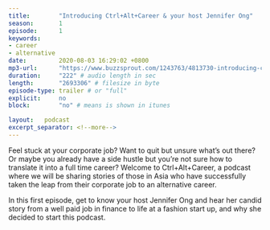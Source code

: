 ```yaml
---
title:        "Introducing Ctrl+Alt+Career & your host Jennifer Ong"
season:       1
episode:      1
keywords:     
- career
- alternative
date:         2020-08-03 16:29:02 +0800
mp3-url:      "https://www.buzzsprout.com/1243763/4813730-introducing-ctrl-alt-career-your-host-jennifer-ong.mp3?blob_id=19147916"
duration:     "222" # audio length in sec
length:       "2693306" # filesize in byte
episode-type: trailer # or "full"
explicit:     no
block:        "no" # means is shown in itunes

layout:   podcast
excerpt_separator: <!--more-->
---
```

Feel stuck at your corporate job? Want to quit but unsure what’s out there? Or maybe you already have a side hustle but you’re not sure how to translate it into a full time career? Welcome to Ctrl+Alt+Career, a podcast where we will be sharing stories of those in Asia who have successfully taken the leap from their corporate job to an alternative career. 
<!--more-->
In this first episode, get to know your host Jennifer Ong and hear her candid story from a well paid job in finance to life at a fashion start up, and why she decided to start this podcast.